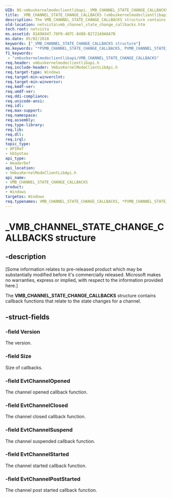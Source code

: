 ```yaml
---
UID: NS:vmbuskernelmodeclientlibapi._VMB_CHANNEL_STATE_CHANGE_CALLBACKS
title: _VMB_CHANNEL_STATE_CHANGE_CALLBACKS (vmbuskernelmodeclientlibapi.h)
description: The VMB_CHANNEL_STATE_CHANGE_CALLBACKS structure contains callback functions that relate to the state changes for a channel.
old-location: netvista\vmb_channel_state_change_callbacks.htm
tech.root: netvista
ms.assetid: 01A9A947-76F0-407C-8480-B2721A9A8A7B
ms.date: 05/02/2018
keywords: ["_VMB_CHANNEL_STATE_CHANGE_CALLBACKS structure"]
ms.keywords: "*PVMB_CHANNEL_STATE_CHANGE_CALLBACKS, PVMB_CHANNEL_STATE_CHANGE_CALLBACKS, PVMB_CHANNEL_STATE_CHANGE_CALLBACKS structure pointer [Network Drivers Starting with Windows Vista], VMB_CHANNEL_STATE_CHANGE_CALLBACKS, VMB_CHANNEL_STATE_CHANGE_CALLBACKS structure [Network Drivers Starting with Windows Vista], _VMB_CHANNEL_STATE_CHANGE_CALLBACKS, netvista.vmb_channel_state_change_callbacks, vmbuskernelmodeclientlibapi/PVMB_CHANNEL_STATE_CHANGE_CALLBACKS, vmbuskernelmodeclientlibapi/VMB_CHANNEL_STATE_CHANGE_CALLBACKS"
f1_keywords:
 - "vmbuskernelmodeclientlibapi/VMB_CHANNEL_STATE_CHANGE_CALLBACKS"
req.header: vmbuskernelmodeclientlibapi.h
req.include-header: VmbusKernelModeClientLibApi.h
req.target-type: Windows
req.target-min-winverclnt: 
req.target-min-winversvr: 
req.kmdf-ver: 
req.umdf-ver: 
req.ddi-compliance: 
req.unicode-ansi: 
req.idl: 
req.max-support: 
req.namespace: 
req.assembly: 
req.type-library: 
req.lib: 
req.dll: 
req.irql: 
topic_type:
- APIRef
- kbSyntax
api_type:
- HeaderDef
api_location:
- VmbusKernelModeClientLibApi.h
api_name:
- VMB_CHANNEL_STATE_CHANGE_CALLBACKS
product:
- Windows
targetos: Windows
req.typenames: VMB_CHANNEL_STATE_CHANGE_CALLBACKS, *PVMB_CHANNEL_STATE_CHANGE_CALLBACKS
---
```


# _VMB_CHANNEL_STATE_CHANGE_CALLBACKS structure


## -description


<p class="CCE_Message">[Some information relates to pre-released product which may be substantially modified before it's commercially released. Microsoft makes no warranties, express or implied, with respect to the information provided here.]

The <b>VMB_CHANNEL_STATE_CHANGE_CALLBACKS</b> structure contains callback functions that relate to the state changes for a channel. 


## -struct-fields




### -field Version

The version.


### -field Size

Size of callbacks.


### -field EvtChannelOpened

The channel opened callback function.


### -field EvtChannelClosed

The channel closed callback function.


### -field EvtChannelSuspend

The channel suspended callback function. 


### -field EvtChannelStarted

The channel started callback function. 


### -field EvtChannelPostStarted

The channel post started callback function.

